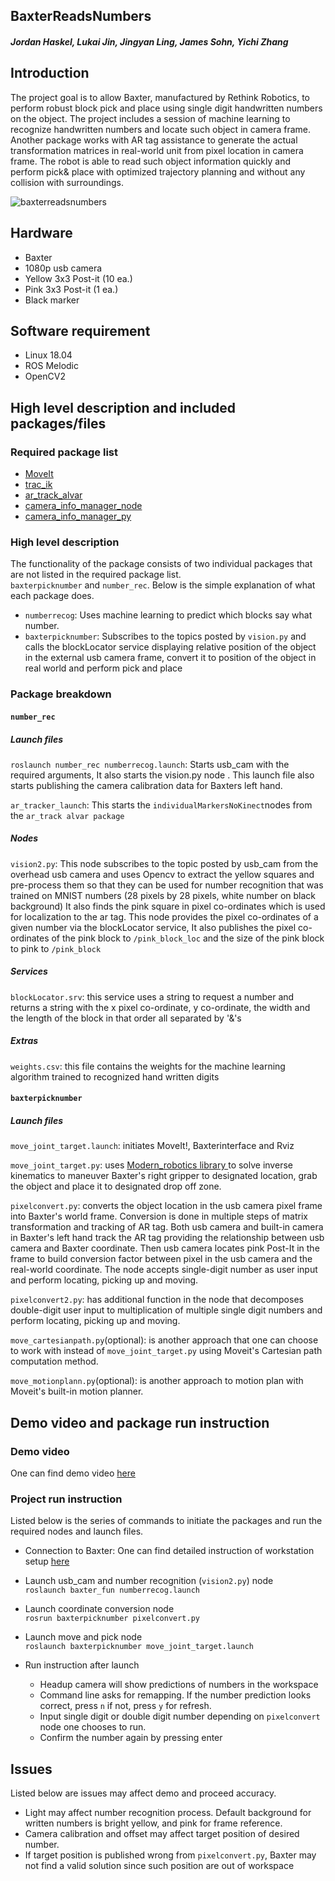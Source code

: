 ## BaxterReadsNumbers

#### _Jordan Haskel, Lukai Jin, Jingyan Ling, James Sohn, Yichi Zhang_


## Introduction

The project goal is to allow Baxter, manufactured by Rethink Robotics, to perform robust block pick and place using single digit handwritten numbers on the object. The project includes a session of machine learning to recognize handwritten numbers and locate such object in camera frame. Another package works with AR tag assistance to generate the actual transformation matrices in real-world unit from pixel location in camera frame. The robot is able to read such object information quickly and perform pick& place with optimized trajectory planning and without any collision with surroundings. 

![baxterreadsnumbers](https://github.com/monkalynn813/BaxterReadsNumbers/blob/master/images/IMG_3680.PNG)

## Hardware
- Baxter 
- 1080p usb camera
- Yellow 3x3 Post-it (10 ea.)
- Pink 3x3 Post-it (1 ea.)
- Black marker

## Software requirement
- Linux 18.04
- ROS Melodic  
- OpenCV2

## High level description and included packages/files
### Required package list
- [MoveIt](https://moveit.ros.org/)
- [trac_ik](http://wiki.ros.org/trac_ik)
- [ar_track_alvar](http://wiki.ros.org/ar_track_alvar)
- [camera_info_manager_node](https://github.com/NU-MSR/camera_info_manager_node)
- [camera_info_manager_py](http://wiki.ros.org/camera_info_manager_py)

### High level description
The functionality of the package consists of two individual packages that are not listed in the required package list.  
`baxterpicknumber` and `number_rec`. Below is the simple explanation of what each package does.
- `numberrecog`: Uses machine learning to predict which blocks say what number.
- `baxterpicknumber`: Subscribes to the topics posted by `vision.py` and calls the blockLocator service displaying relative position of the object in the external usb camera frame, convert it to position of the object in real world and perform pick and place

### Package breakdown
#### `number_rec`
##### Launch files
`roslaunch number_rec numberrecog.launch`: Starts usb_cam with the required arguments, It also starts the vision.py node . This launch file also starts publishing the camera calibration data for Baxters left hand.

`ar_tracker_launch`: This starts the `individualMarkersNoKinect`nodes from the `ar_track alvar package`

##### Nodes
`vision2.py`: This node subscribes to the topic posted by usb_cam from the overhead usb camera and uses Opencv to extract the yellow squares and pre-process them so that they can be used for number recognition that was trained on MNIST numbers (28 pixels by 28 pixels, white number on black background) It also finds the pink square in pixel co-ordinates which is used for localization to the ar tag. This node provides the pixel co-ordinates of a given number via the blockLocator service, It also publishes the pixel co-ordinates of the pink block to `/pink_block_loc` and the size of the pink block to pink to `/pink_block` 

##### Services
`blockLocator.srv`: this service uses a string to request a number and returns a string with the x pixel co-ordinate, y co-ordinate, the width and the length of the block in that order all separated by '&'s

##### Extras
`weights.csv`: this file contains the weights for the machine learning algorithm trained to recognized hand written digits

#### `baxterpicknumber`  
##### Launch files

`move_joint_target.launch`: initiates MoveIt!, Baxterinterface and Rviz

`move_joint_target.py`: uses [Modern_robotics library ](https://github.com/NxRLab/ModernRobotics) to solve inverse kinematics to maneuver Baxter's right gripper to designated location, grab the object and place it to designated drop off zone.  

`pixelconvert.py`: converts the object location in the usb camera pixel frame into Baxter's world frame. Conversion is done in multiple steps of matrix transformation and tracking of AR tag. Both usb camera and built-in camera in Baxter's left hand track the AR tag providing the relationship between usb camera and Baxter coordinate. Then usb camera locates pink Post-It in the frame to build conversion factor between pixel in the usb camera and the real-world coordinate. The node accepts single-digit number as user input and perform locating, picking up and moving.  

`pixelconvert2.py`: has additional function in the node that decomposes double-digit user input to multiplication of multiple single digit numbers and perform locating, picking up and moving.  

`move_cartesianpath.py`(optional): is another approach that one can choose to work with instead of `move_joint_target.py` using Moveit's Cartesian path computation method.  

`move_motionplann.py`(optional): is another approach to motion plan with Moveit's built-in motion planner.  



## Demo video and package run instruction
### Demo video
One can find demo video [here](https://drive.google.com/file/d/18wlpZJT8PQiyQPO6wGeEcdG6VCEspOpR/view)  

### Project run instruction
Listed below is the series of commands to initiate the packages and run the required nodes and launch files.
- Connection to Baxter: One can find detailed instruction of workstation setup [here](http://sdk.rethinkrobotics.com/wiki/Workstation_Setup)  
  
- Launch usb_cam and number recognition (`vision2.py`) node   
    `roslaunch baxter_fun numberrecog.launch`  
    
- Launch coordinate conversion  node  
    `rosrun baxterpicknumber pixelconvert.py`  
    
- Launch move and pick node  
    `roslaunch baxterpicknumber move_joint_target.launch`  
 
- Run instruction after launch  
  - Headup camera will show predictions of numbers in the workspace  
  - Command line asks for remapping. If the number prediction looks correct, press `n` if not, press `y` for refresh.
  - Input single digit or double digit number depending on `pixelconvert` node one chooses to run.  
  - Confirm the number again by pressing enter
  
  
## Issues 
Listed below are issues may affect demo and proceed accuracy.
- Light may affect number recognition process. Default background for written numbers is bright yellow, and pink for frame reference.
- Camera calibration and offset may affect target position of desired number.
- If target position is published wrong from `pixelconvert.py`, Baxter may not find a valid solution since such position are out of workspace

